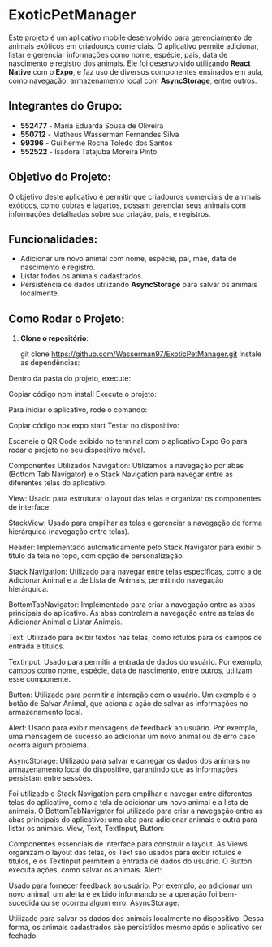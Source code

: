 # ExoticPetManager

Este projeto é um aplicativo mobile desenvolvido para gerenciamento de animais exóticos em criadouros comerciais. O aplicativo permite adicionar, listar e gerenciar informações como nome, espécie, pais, data de nascimento e registro dos animais. Ele foi desenvolvido utilizando **React Native** com o **Expo**, e faz uso de diversos componentes ensinados em aula, como navegação, armazenamento local com **AsyncStorage**, entre outros.

## Integrantes do Grupo:

- **552477** - Maria Eduarda Sousa de Oliveira
- **550712** - Matheus Wasserman Fernandes Silva
- **99396** - Guilherme Rocha Toledo dos Santos
- **552522** - Isadora Tatajuba Moreira Pinto

## Objetivo do Projeto:

O objetivo deste aplicativo é permitir que criadouros comerciais de animais exóticos, como cobras e lagartos, possam gerenciar seus animais com informações detalhadas sobre sua criação, pais, e registros.

## Funcionalidades:

- Adicionar um novo animal com nome, espécie, pai, mãe, data de nascimento e registro.
- Listar todos os animais cadastrados.
- Persistência de dados utilizando **AsyncStorage** para salvar os animais localmente.

## Como Rodar o Projeto:

1. **Clone o repositório**:

   
   git clone https://github.com/Wasserman97/ExoticPetManager.git
Instale as dependências:

Dentro da pasta do projeto, execute:


Copiar código
npm install
Execute o projeto:

Para iniciar o aplicativo, rode o comando:


Copiar código
npx expo start
Testar no dispositivo:

Escaneie o QR Code exibido no terminal com o aplicativo Expo Go para rodar o projeto no seu dispositivo móvel.

Componentes Utilizados
Navigation: Utilizamos a navegação por abas (Bottom Tab Navigator) e o Stack Navigation para navegar entre as diferentes telas do aplicativo.

View: Usado para estruturar o layout das telas e organizar os componentes de interface.

StackView: Usado para empilhar as telas e gerenciar a navegação de forma hierárquica (navegação entre telas).

Header: Implementado automaticamente pelo Stack Navigator para exibir o título da tela no topo, com opção de personalização.

Stack Navigation: Utilizado para navegar entre telas específicas, como a de Adicionar Animal e a de Lista de Animais, permitindo navegação hierárquica.

BottomTabNavigator: Implementado para criar a navegação entre as abas principais do aplicativo. As abas controlam a navegação entre as telas de Adicionar Animal e Listar Animais.

Text: Utilizado para exibir textos nas telas, como rótulos para os campos de entrada e títulos.

TextInput: Usado para permitir a entrada de dados do usuário. Por exemplo, campos como nome, espécie, data de nascimento, entre outros, utilizam esse componente.

Button: Utilizado para permitir a interação com o usuário. Um exemplo é o botão de Salvar Animal, que aciona a ação de salvar as informações no armazenamento local.

Alert: Usado para exibir mensagens de feedback ao usuário. Por exemplo, uma mensagem de sucesso ao adicionar um novo animal ou de erro caso ocorra algum problema.

AsyncStorage: Utilizado para salvar e carregar os dados dos animais no armazenamento local do dispositivo, garantindo que as informações persistam entre sessões.



Foi utilizado o Stack Navigation para empilhar e navegar entre diferentes telas do aplicativo, como a tela de adicionar um novo animal e a lista de animais.
O BottomTabNavigator foi utilizado para criar a navegação entre as abas principais do aplicativo: uma aba para adicionar animais e outra para listar os animais.
View, Text, TextInput, Button:

Componentes essenciais de interface para construir o layout. As Views organizam o layout das telas, os Text são usados para exibir rótulos e títulos, e os TextInput permitem a entrada de dados do usuário. O Button executa ações, como salvar os animais.
Alert:

Usado para fornecer feedback ao usuário. Por exemplo, ao adicionar um novo animal, um alerta é exibido informando se a operação foi bem-sucedida ou se ocorreu algum erro.
AsyncStorage:

Utilizado para salvar os dados dos animais localmente no dispositivo. Dessa forma, os animais cadastrados são persistidos mesmo após o aplicativo ser fechado.
